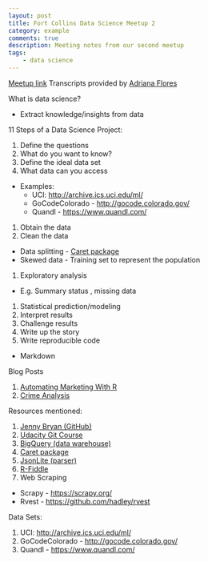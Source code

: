```yaml
---
layout: post
title: Fort Collins Data Science Meetup 2
category: example
comments: true
description: Meeting notes from our second meetup
tags:
    - data science
---
```


[Meetup link](https://www.meetup.com/Fort-Collins-Data-Science/events/235613440/)
Transcripts provided by [Adriana Flores](https://www.meetup.com/Fort-Collins-Data-Science/members/187239901/)

What is data science?

* Extract knowledge/insights  from data

11 Steps of a Data Science Project:
1. Define the questions
1. What do you want to know?
1. Define the ideal data set
1. What data can you access
  * Examples:
    * UCI: http://archive.ics.uci.edu/ml/
    * GoCodeColorado - http://gocode.colorado.gov/
    * Quandl - https://www.quandl.com/
1. Obtain the data
1. Clean the data
  * Data splitting - [Caret package](http://topepo.github.io/caret/index.html)
  * Skewed data - Training set to represent the population
1. Exploratory analysis
  * E.g. Summary status , missing data
1. Statistical prediction/modeling
1. Interpret results
1. Challenge results
1. Write up the story
1. Write reproducible code
  * Markdown

Blog Posts
1. [Automating Marketing With R](http://www.chipoglesby.com/2016/12/complex-list-requests/)
1. [Crime Analysis](https://www.stoltzmaniac.com/crime-analysis-denver-part-1/)

Resources mentioned:
1. [Jenny Bryan (GitHub)](https://github.com/jennybc)
1. [Udacity Git Course](https://www.udacity.com/course/how-to-use-git-and-github--ud775)
1. [BigQuery (data warehouse)](https://cloud.google.com/bigquery/)
1. [Caret package](http://topepo.github.io/caret/index.html)
1. [JsonLite  (parser)](https://cran.r-project.org/web/packages/jsonlite/index.html)
1. [R-Fiddle](http://www.r-fiddle.org/#/)
1. Web Scraping
  * Scrapy -  https://scrapy.org/
  * Rvest - https://github.com/hadley/rvest

Data Sets:

1. UCI: http://archive.ics.uci.edu/ml/
1. GoCodeColorado - http://gocode.colorado.gov/
1. Quandl - https://www.quandl.com/
